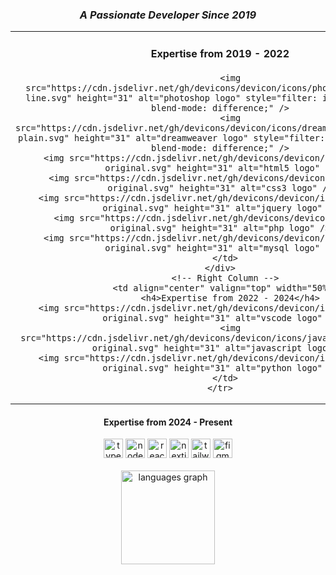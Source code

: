 <div align="center">
  <h3><i>A Passionate Developer Since 2019</i></h3>
</div>

<div align="center">
  <table style="border: none; width: 100%; table-layout: fixed;">
    <tr>
      <!-- Left Column -->
      <td align="center" valign="top" width="50%">
        <h4>Expertise from 2019 - 2022</h4>

        <img src="https://cdn.jsdelivr.net/gh/devicons/devicon/icons/photoshop/photoshop-line.svg" height="31" alt="photoshop logo" style="filter: invert(100%); mix-blend-mode: difference;" />
        <img src="https://cdn.jsdelivr.net/gh/devicons/devicon/icons/dreamweaver/dreamweaver-plain.svg" height="31" alt="dreamweaver logo" style="filter: invert(100%); mix-blend-mode: difference;" />
        <img src="https://cdn.jsdelivr.net/gh/devicons/devicon/icons/html5/html5-original.svg" height="31" alt="html5 logo" />
        <img src="https://cdn.jsdelivr.net/gh/devicons/devicon/icons/css3/css3-original.svg" height="31" alt="css3 logo" />
        <img src="https://cdn.jsdelivr.net/gh/devicons/devicon/icons/jquery/jquery-original.svg" height="31" alt="jquery logo" />
        <img src="https://cdn.jsdelivr.net/gh/devicons/devicon/icons/php/php-original.svg" height="31" alt="php logo" />
        <img src="https://cdn.jsdelivr.net/gh/devicons/devicon/icons/mysql/mysql-original.svg" height="31" alt="mysql logo" />
      </td>
    </div>
      <!-- Right Column -->
      <td align="center" valign="top" width="50%">
        <h4>Expertise from 2022 - 2024</h4>
        <img src="https://cdn.jsdelivr.net/gh/devicons/devicon/icons/vscode/vscode-original.svg" height="31" alt="vscode logo" />
        <img src="https://cdn.jsdelivr.net/gh/devicons/devicon/icons/javascript/javascript-original.svg" height="31" alt="javascript logo" />
        <img src="https://cdn.jsdelivr.net/gh/devicons/devicon/icons/python/python-original.svg" height="31" alt="python logo" />
      </td>
    </tr>
  </table>
</div>

<div align="center">
  <h4>Expertise from 2024 - Present</h4>
  <img src="https://cdn.jsdelivr.net/gh/devicons/devicon/icons/typescript/typescript-original.svg" height="31" alt="typescript logo" />
  <img src="https://cdn.simpleicons.org/nodedotjs/339933" height="31" alt="nodejs logo" />
  <img src="https://cdn.jsdelivr.net/gh/devicons/devicon/icons/react/react-original.svg" height="31" alt="react logo" />
  <img src="https://cdn.jsdelivr.net/gh/devicons/devicon/icons/nextjs/nextjs-original.svg" height="31" alt="nextjs logo" />
  <img src="https://cdn.simpleicons.org/tailwindcss/06B6D4" height="31" alt="tailwindcss logo" />
  <img src="https://cdn.simpleicons.org/figma/F24E1E" height="31" alt="figma logo" />
</div>


<div align="center">
  <br />
  <img
    src="https://github-readme-stats.vercel.app/api/top-langs?username=mshsheikh&locale=en&hide_title=false&layout=compact&card_width=320&langs_count=5&theme=dracula&hide_border=false"
    height="150" alt="languages graph" />
</div>
